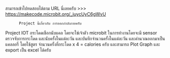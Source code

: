 
 สามารถเข้าไปทดสอบได้ตาม URL นี่เลยครับ >>> https://makecode.microbit.org/_iuycUyC6gWvU
          
          
          Project นี้เกี่ยวกับ การออกกำลังกายครับ
Project IOT กระโดดเชือกนับแคล โดยจะใช่เจ้าตัว microbit ในการทำงานโดยจะมี sensor ตรวจจับการกระโดด และนับครั้งในแต่ละวัน
และบันทึกจำนวนครั้งในแต่ละวัน และคำนวณออกมาเป็นแคลลอรี่ โดยใช้สูตร จำนวนครั้งที่กระโดด x 4 = calories  ครับ
และสามารถ Plot Graph และ export เป็น excel ได้ครับ


